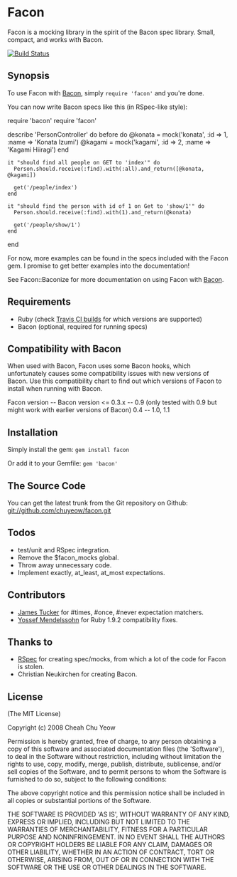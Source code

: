 Facon
=====

Facon is a mocking library in the spirit of the Bacon spec library. Small, compact, and works with Bacon.

[![Build Status](https://travis-ci.org/chuyeow/facon.png)](https://travis-ci.org/chuyeow/facon])

Synopsis
--------

To use Facon with [Bacon](https://github.com/chneukirchen/bacon), simply `require 'facon'` and you're done.

You can now write Bacon specs like this (in RSpec-like style):

  require 'bacon'
  require 'facon'

  describe 'PersonController' do
    before do
      @konata = mock('konata', :id => 1, :name => 'Konata Izumi')
      @kagami = mock('kagami', :id => 2, :name => 'Kagami Hiiragi')
    end

    it "should find all people on GET to 'index'" do
      Person.should.receive(:find).with(:all).and_return([@konata, @kagami])

      get('/people/index')
    end

    it "should find the person with id of 1 on Get to 'show/1'" do
      Person.should.receive(:find).with(1).and_return(@konata)

      get('/people/show/1')
    end
  end

For now, more examples can be found in the specs included with the Facon gem. I promise to get better examples into the
documentation!

See Facon::Baconize for more documentation on using Facon with [Bacon](https://github.com/chneukirchen/bacon).

Requirements
------------

* Ruby (check [Travis CI builds](https://travis-ci.org/chuyeow/facon) for which versions are supported)
* Bacon (optional, required for running specs)

Compatibility with Bacon
------------------------

When used with Bacon, Facon uses some Bacon hooks, which unfortunately causes some compatibility issues with new
versions of Bacon. Use this compatibility chart to find out which versions of Facon to install when running with Bacon.

Facon version -- Bacon version
<= 0.3.x      -- 0.9 (only tested with 0.9 but might work with earlier versions of Bacon)
0.4           -- 1.0, 1.1

Installation
------------

Simply install the gem:
  `gem install facon`

Or add it to your Gemfile:
  `gem 'bacon'`

The Source Code
---------------

You can get the latest trunk from the Git repository on Github:
  <git://github.com/chuyeow/facon.git>

Todos
-----

* test/unit and RSpec integration.
* Remove the $facon_mocks global.
* Throw away unnecessary code.
* Implement exactly, at_least, at_most expectations.

Contributors
------------

* [James Tucker](https://github.com/raggi) for #times, #once, #never expectation matchers.
* [Yossef Mendelssohn](https://github.com/ymendel) for Ruby 1.9.2 compatibility fixes.

Thanks to
---------

* [RSpec](http://rspec.info/) for creating spec/mocks, from which a lot of the code for Facon is stolen.
* Christian Neukirchen for creating Bacon.

License
-------

(The MIT License)

Copyright (c) 2008 Cheah Chu Yeow

Permission is hereby granted, free of charge, to any person obtaining
a copy of this software and associated documentation files (the
'Software'), to deal in the Software without restriction, including
without limitation the rights to use, copy, modify, merge, publish,
distribute, sublicense, and/or sell copies of the Software, and to
permit persons to whom the Software is furnished to do so, subject to
the following conditions:

The above copyright notice and this permission notice shall be
included in all copies or substantial portions of the Software.

THE SOFTWARE IS PROVIDED 'AS IS', WITHOUT WARRANTY OF ANY KIND,
EXPRESS OR IMPLIED, INCLUDING BUT NOT LIMITED TO THE WARRANTIES OF
MERCHANTABILITY, FITNESS FOR A PARTICULAR PURPOSE AND NONINFRINGEMENT.
IN NO EVENT SHALL THE AUTHORS OR COPYRIGHT HOLDERS BE LIABLE FOR ANY
CLAIM, DAMAGES OR OTHER LIABILITY, WHETHER IN AN ACTION OF CONTRACT,
TORT OR OTHERWISE, ARISING FROM, OUT OF OR IN CONNECTION WITH THE
SOFTWARE OR THE USE OR OTHER DEALINGS IN THE SOFTWARE.
